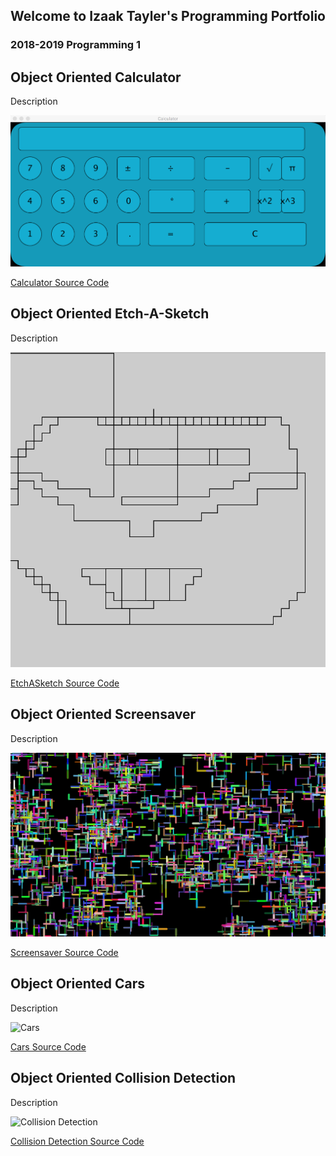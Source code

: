 ## Welcome to Izaak Tayler's Programming Portfolio
### 2018-2019 Programming 1

## Object Oriented Calculator
Description

![Calculator](https://github.com/IzaakTayler/2019ProgrammingPortfolio/blob/master/Calc/CalculatorScreen.png?raw=true)

[Calculator Source Code](https://github.com/IzaakTayler/2019ProgrammingPortfolio/blob/master/Calc/Calculator.zip)

## Object Oriented Etch-A-Sketch
Description

![EtchASketch](https://github.com/IzaakTayler/2019ProgrammingPortfolio/blob/master/EtchASketch/EtchASketch.png?raw=true)

[EtchASketch Source Code](https://github.com/IzaakTayler/2019ProgrammingPortfolio/blob/master/EtchASketch/EtchASketch.pde.zip)

## Object Oriented Screensaver
Description

![Screensaver](https://github.com/IzaakTayler/2019ProgrammingPortfolio/blob/master/Screensaver/ScreensaverScreen.png?raw=true)

[Screensaver Source Code](https://github.com/IzaakTayler/2019ProgrammingPortfolio/blob/master/Screensaver/ScreenSaver.zip)

## Object Oriented Cars
Description

![Cars]()

[Cars Source Code]()

## Object Oriented Collision Detection
Description

![Collision Detection]()

[Collision Detection Source Code]()

##
